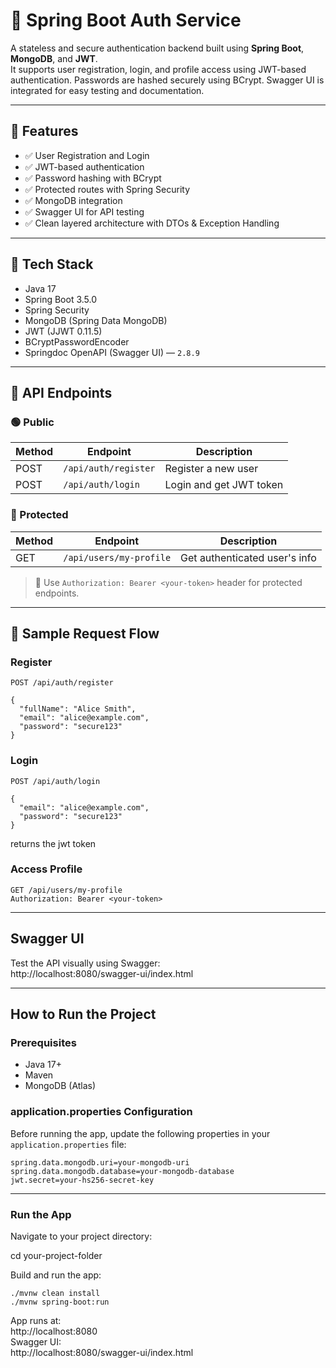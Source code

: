 # 🔐 Spring Boot Auth Service

A stateless and secure authentication backend built using **Spring Boot**, **MongoDB**, and **JWT**.  
It supports user registration, login, and profile access using JWT-based authentication. Passwords are hashed securely using BCrypt. Swagger UI is integrated for easy testing and documentation.

---

## 🚀 Features

- ✅ User Registration and Login
- ✅ JWT-based authentication
- ✅ Password hashing with BCrypt
- ✅ Protected routes with Spring Security
- ✅ MongoDB integration
- ✅ Swagger UI for API testing
- ✅ Clean layered architecture with DTOs & Exception Handling

---

## 🧠 Tech Stack

- Java 17
- Spring Boot 3.5.0
- Spring Security
- MongoDB (Spring Data MongoDB)
- JWT (JJWT 0.11.5)
- BCryptPasswordEncoder
- Springdoc OpenAPI (Swagger UI) — `2.8.9`

---

## 📄 API Endpoints

### 🟢 Public

| Method | Endpoint              | Description                |
|--------|-----------------------|----------------------------|
| POST   | `/api/auth/register`  | Register a new user        |
| POST   | `/api/auth/login`     | Login and get JWT token    |

### 🔐 Protected

| Method | Endpoint                | Description                  |
|--------|-------------------------|------------------------------|
| GET    | `/api/users/my-profile` | Get authenticated user's info |

> 📌 Use `Authorization: Bearer <your-token>` header for protected endpoints.

---

## 🧪 Sample Request Flow

### Register
```
POST /api/auth/register

{
  "fullName": "Alice Smith",
  "email": "alice@example.com",
  "password": "secure123"
}
```

### Login
```
POST /api/auth/login

{
  "email": "alice@example.com",
  "password": "secure123"
}
```

returns the jwt token

### Access Profile
```
GET /api/users/my-profile
Authorization: Bearer <your-token>
```
---

## Swagger UI

Test the API visually using Swagger:  
http://localhost:8080/swagger-ui/index.html

---

## How to Run the Project

### Prerequisites

- Java 17+
- Maven
- MongoDB (Atlas)

### application.properties Configuration

Before running the app, update the following properties in your `application.properties` file:

```
spring.data.mongodb.uri=your-mongodb-uri
spring.data.mongodb.database=your-mongodb-database
jwt.secret=your-hs256-secret-key
```

---

### Run the App

Navigate to your project directory:

cd your-project-folder

Build and run the app:

```
./mvnw clean install  
./mvnw spring-boot:run
```

App runs at:  
http://localhost:8080  
Swagger UI:  
http://localhost:8080/swagger-ui/index.html